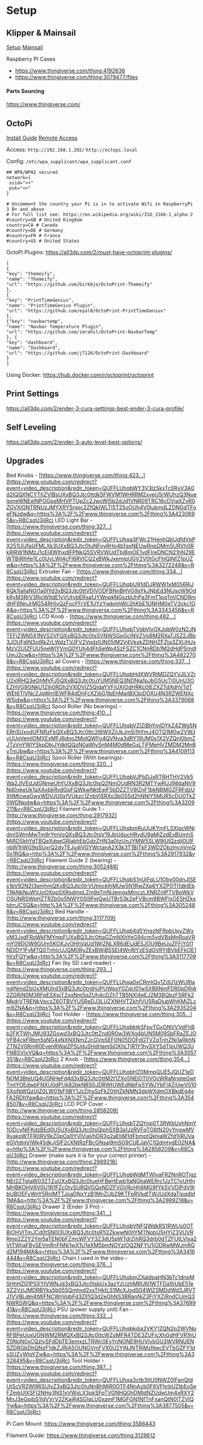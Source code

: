 # Setup
## Klipper & Mainsail
[Setup](https://theornerymaker.com/?p=321)
[Mainsail](https://all3dp.com/2/mainsailos-simply-explained/)

Raspberry PI Cases
- https://www.thingiverse.com/thing:4192636
- https://www.thingiverse.com/thing:3079477/files

#### Parts Sourcing 
https://www.thingiverse.com/

## OctoPi
[Install Guide](https://all3dp.com/2/ender-3-with-octoprint-how-to-set-up-octoprint-for-your-ender-3/)
[Remote Access](https://octoprint.org/blog/2018/09/03/safe-remote-access/)

Access: 
`http://192.168.1.202/`
`http://octopi.local`

Config: `/etc/wpa_supplicant/wpa_supplicant.conf`
```
## WPA/WPA2 secured
network={
 ssid="<>"
 psk="<>"
}

# Uncomment the country your Pi is in to activate Wifi in RaspberryPi 3 B+ and above
# For full list see: https://en.wikipedia.org/wiki/ISO_3166-1_alpha-2
#country=GB # United Kingdom
country=CA # Canada
#country=DE # Germany
#country=FR # France
#country=US # United States
```

OctoPi Plugins: https://all3dp.com/2/must-have-octoprint-plugins/

```
[
{
"key": "themeify", 
"name": "Themeify", 
"url": "https://github.com/birkbjo/OctoPrint-Themeify"
}, 
{
"key": "PrintTimeGenius", 
"name": "PrintTimeGenius Plugin", 
"url": "https://github.com/eyal0/OctoPrint-PrintTimeGenius"
}, 
{"key": "navbartemp", 
"name": "Navbar Temperature Plugin", 
"url": "https://github.com/imrahil/OctoPrint-NavbarTemp"
}, {
"key": "dashboard", 
"name": "Dashboard", 
"url": "https://github.com/j7126/OctoPrint-Dashboard"
}
]
```

Using Docker: 
https://hub.docker.com/r/octoprint/octoprint

## Print Settings
https://all3dp.com/2/ender-3-cura-settings-best-ender-3-cura-profile/

## Self Leveling 
https://all3dp.com/2/ender-3-auto-level-best-options/

## Upgrades

Bed Knobs - [https://www.thingiverse.com/thing:423...](https://www.youtube.com/redirect?event=video_description&redir_token=QUFFLUhqbWY3V3lzSkxTc0RyV3A0d2lQQXNCYThZVlBsUXxBQ3Jtc0ttdk5FWVM1WHRRM2xyeU5rWUhzQ3NuelpmeWNEelNPOGpsMHVPTUpZc2JwcWI5b2dJd1VNR09TRC16cDVjaXZvR0ZGVXlGNTRNUzJMYXRYSnpjc2ZfQklWLTl5T25oOUh4V0lubmdLZDNGdTFoeFNJdw&q=https%3A%2F%2Fwww.thingiverse.com%2Fthing%3A4230695&v=R8CsqU3ijRc) 
LED Light Bar - [https://www.thingiverse.com/thing:327...](https://www.youtube.com/redirect?event=video_description&redir_token=QUFFLUhqa3FWc21HenhQbUdfdVpPX251UlJfaUFMLXk3UXxBQ3Jtc0tuNFoyRHo4b1gxNEUwRnpDMm5URVh0RkRlRW1NMzJ1cEl4WlhxdlFPNkQ5SVRVWUdTbjBmOE1vdFlreDNCN21hN29EWTBiRlhfei1Lc0UyLWt4cFl6RVlCQ2xBWkJxemlqUGV2V0tGcFhlQjNfZ1pUZw&q=https%3A%2F%2Fwww.thingiverse.com%2Fthing%3A3272248&v=R8CsqU3ijRc) 
Extruder Fan - [https://www.thingiverse.com/thing:334...](https://www.youtube.com/redirect?event=video_description&redir_token=QUFFLUhqbU91dDJRWW1xM056RjJ6Qk1IallaNGt1a0lYd3xBQ3Jtc0ttVDlVODFBNnBHVG9sYkJNbEd3NlJscW9OdkRyM3RrV3RjcWItdE1yVUtybERsa1JYWnpkNGszbUhPa3FmT1pqTnVCNDRmdHF6NnJrMG54RHlvQzFocFFrVE1UYzYwbmhWc2hKbE1UNHM0eTV3ckc1OA&q=https%3A%2F%2Fwww.thingiverse.com%2Fthing%3A3343456&v=R8CsqU3ijRc) 
LCD Knob - [https://www.thingiverse.com/thing:482...](https://www.youtube.com/redirect?event=video_description&redir_token=QUFFLUhqbTVqbVlvOXJqbW0zN2JNTEFiZWN5X1NVS2VFQXxBQ3Jtc0tsSVNWSGpGclNVZVpBM2RXaTJSZ2JBb3JOUFdjN3otRkZrLWdzTVJFV2VqdzlUN05lM2V4VkxkZDNHZFZta3ZXUHJsMzV2UlZFUU5neWlYVmQ0YUh4dFhSeWp4SzFSZC1CNnRDb1M2dHdPSmdIUmJ2cw&q=https%3A%2F%2Fwww.thingiverse.com%2Fthing%3A4822708&v=R8CsqU3ijRc) 
ail Covers - [https://www.thingiverse.com/thing:337...](https://www.youtube.com/redirect?event=video_description&redir_token=QUFFLUhqbHdXWVRtMDZQYVJlLVZrU2xIRHQ3eGhMVFJ5QXxBQ3Jtc0tuYUM5NEQ3NDNja1pJbG5UcTI0UnU3OEZHVG9GNkU1Zjh0RDh2VXlDVlZ5QjdaYVFjUXlOdHRKc0lEZXZTdXdhVTdTWEt6TlVNc2JpWm1EWFR4dDhFcXZjbG1IbEhMajlBX3pDOXU4N3RZWENXcW5idw&q=https%3A%2F%2Fwww.thingiverse.com%2Fthing%3A3379068&v=R8CsqU3ijRc) 
Spool Roller (No bearings) - [https://www.thingiverse.com/thing:410...](https://www.youtube.com/redirect?event=video_description&redir_token=QUFFLUhqbVZIZlBhYmlDYkZ4ZWg5NERhSUxodUFNRzFkQXxBQ3Jtc0ttc2t6WXZiUkJmSi1hYmJ4OTQ1M0w2VWJyUUpVemlOMXExMFJ6dno2MjdQWFo4QVNva3dRY19UM0s1X2VZQnl0bmZJTzVnYWlYSkpDbjJYdktQQzN0aWIySnM4M0dMeGxLTjFMeHVZMDM2MnByTnlJbw&q=https%3A%2F%2Fwww.thingiverse.com%2Fthing%3A4109113&v=R8CsqU3ijRc) 
Spool Roller (With bearings)- [https://www.thingiverse.com/thing:320...](https://www.youtube.com/redirect?event=video_description&redir_token=QUFFLUhqbVJPbDJxRTRHTHV2Vk5Wa2JIVEdJdGNmeUhYUXxBQ3Jtc0tsQ2NmOUdRN3R2MTYwRUJlNldaNV9Nd0xkeUk1aXAxbkRvdGpFQWkwNktEejF5bDZZTV9lZnF1bkNBMGZFRFdzUXItMlcwaGwxWDVJU0xfVUkzc1ZnbVlSRXo3bG5Sd2hNNlY5MUR5cDU0TkZ0WDNpdw&q=https%3A%2F%2Fwww.thingiverse.com%2Fthing%3A3209211&v=R8CsqU3ijRc) 
Filament Guide 1 - [http://www.thingiverse.com/thing:2917932](https://www.youtube.com/redirect?event=video_description&redir_token=QUFFLUhqbmRuUlJKYmFLSXlqcWNidmlSWmMwTm9rYmVoQXxBQ3Jtc0tsV19JbUducHRvdU9aMjZzdExBUmhSMjRDSkhYdTBQeXdqeGRlakhEbGdzZHN3a0tzUnJYMW5SLW9IUlQzdjl0UlFnbW1hWG9qSUxrQ2dyTEJudjVGYWctanA2X3k3T1BITkF3WDZObzlncnVmQ0x1RQ&q=http%3A%2F%2Fwww.thingiverse.com%2Fthing%3A2917932&v=R8CsqU3ijRc) Filament Guide 2 (bearing) - [http://www.thingiverse.com/thing:3052488](https://www.youtube.com/redirect?event=video_description&redir_token=QUFFLUhqbS1nUjFqLU1Oby00dnJISEs1bV92N2t3emhmQXxBQ3Jtc0trVUtmcklhMUw5N1RwZXp6YXZPOTI1dktEbTRkNkNuWVJoOXppSXRsdmpLZm9sTmNJemgxMmczLXNRZnlPTVBqWkVOSUNRSWpHZTRZb0o5NWY0Sl9FejQwUTBrS3k2eFVBcm9BWFlxOE5HZkxtdmJCSQ&q=http%3A%2F%2Fwww.thingiverse.com%2Fthing%3A3052488&v=R8CsqU3ijRc) 
Bed Handle - [http://www.thingiverse.com/thing:3117709](https://www.youtube.com/redirect?event=video_description&redir_token=QUFFLUhqbXd5YngzNFRpbUpyZWxvM3JxdFRoWkFMYmpFUXxBQ3Jtc0ttaGZmNXhYeG94cm5ydVBsMnRoaVRmY09DOW9GUm5KOXJvOHhVaUd1WjZNLXR6dElJdE5JOU9BelJuZFFiY0I1NDlDY1FvMTQ0TnhIcUJQM0RyZExBWjB5SEI4WnRlYzE5dGVRYjBVbEFkOE1hVzFQYw&q=http%3A%2F%2Fwww.thingiverse.com%2Fthing%3A3117709&v=R8CsqU3ijRc) 
Fan (by SD card reader) - [https://www.thingiverse.com/thing:293...](https://www.youtube.com/redirect?event=video_description&redir_token=QUFFLUhqa0xCRmliQy1ZdU1zWURlandjNmdZbUxXMUlrd3xBQ3Jtc0trdHJPUWpsY0ZqU01wSXB6NmFDR0pDRjA2ZGRiN0M3RFpESXpiT2xqNm5qZUh4cDZhTTB5NXl4eEJ2M3BQbzF5RFk2MkdrVTRENkVpczZ6OTBVYU5ReDJ3LUZXNHVTZkhfVU5RaDlubWhKMjZLcm9ZNA&q=https%3A%2F%2Fwww.thingiverse.com%2Fthing%3A2935204&v=R8CsqU3ijRc)
Tool Holder - [https://www.thingiverse.com/thing:305...](https://www.youtube.com/redirect?event=video_description&redir_token=QUFFLUhqbktkSFpvTGxONVVVdFhBb2FKTWhJMU93ZGswd3xBQ3Jtc0ttZnd0R0w3WXg4bUN5M09SbFRaZEJOVFB4ckFRbm5sNG4xNXNXNmZJcGVpSEF0N05DOFdGTVZqTnhZNi1aRkhNZTN2V0RmR0EyenRWalZPSUduSHdHam5iOXhLTjR1Y1hySXY5dTlpUWQ3UFNBSVlxVQ&q=https%3A%2F%2Fwww.thingiverse.com%2Fthing%3A3057351&v=R8CsqU3ijRc) 
Z Knob - [https://www.thingiverse.com/thing:354...](https://www.youtube.com/redirect?event=video_description&redir_token=QUFFLUhqbHZ0MmpQUE5JQUZ1eDNOM3BteUQ4UGNHeFd4d3xBQ3Jtc0ttM2t1ZXo5NElOT0VOcWRaNnpteGwtTmtYOEdwbFNXU0dPUk82bkNRS0JDRWtUWEdNbFpSYWJYbFI4ZjUwV010SXpfbWQzUjZ0LW01bF9BY1JzZjhsSzFkZ0tHZkNMN3dpWXdmOXBkdEg4eFA2RDhYaw&q=https%3A%2F%2Fwww.thingiverse.com%2Fthing%3A3548507&v=R8CsqU3ijRc) 
LCD PCP Cover - [http://www.thingiverse.com/thing:2858209](https://www.youtube.com/redirect?event=video_description&redir_token=QUFFLUhqbTZQYnp0T3RWbUxhNmY1ODcyNlFKdzBEd0U5UXxBQ3Jtc0tsQlphSXB3a1JzRVFqTG8tN20yYngwMV9vakpWTFR0RV9kZ0pOa1lYVlViaVhDR3g2aEtiM1dFbmptQkhjaWZfd1ljRUVaeGVtdmViWk45dkJjSlF2cXNtRzFBcGNsal9mSG9CUEJaVC1QdmtydE02NA&q=http%3A%2F%2Fwww.thingiverse.com%2Fthing%3A2858209&v=R8CsqU3ijRc) Drawer (make sure it is for your correct printer) - [http://www.thingiverse.com/thing:2989218](https://www.youtube.com/redirect?event=video_description&redir_token=QUFFLUhqbWdMTWlvaFR2NnROTjgzNEt2ZTgtaW03ZTZuUXxBQ3Jtc0tueHFBeHEwb1laNGhaWERrc1JzTC1yUHhjMHBKOHV6V0U1R1FZc0tvSURQVGQxNDZFVGVRcHh6MG9fYk5VVDlPdV9jblJBOEFyWnY5RnlMTTJoaDNxYzB1MnZUb29KTFpRVkdlTWJUdXdaTlpqdld1MA&q=http%3A%2F%2Fwww.thingiverse.com%2Fthing%3A2989218&v=R8CsqU3ijRc) 
Drawer 2 (Ender 3 Pro) - [https://www.thingiverse.com/thing:341...](https://www.youtube.com/redirect?event=video_description&redir_token=QUFFLUhqbVNFQWdkRS1RWUs0OTBjOHVITmJCd0tSN0l3UXxBQ3Jtc0tsR1l2ZkwwN0hYMTNobU5HYjZ3VUVRRmp2Z2Y2Ym5aTEN0bFZmcWFVY3Z3dU5pWTdrZjhRQ3drb0dTZFUtLVlxa2VtTWljaFBySEVmRnFNNi1wX1U1eXM5bmNOYzlOQ2NFYU1jODRwMWJmRGd2M194MA&q=https%3A%2F%2Fwww.thingiverse.com%2Fthing%3A3416444&v=R8CsqU3ijRc) Chain I used in the video - [https://www.thingiverse.com/thing:376...](https://www.youtube.com/redirect?event=video_description&redir_token=QUFFLUhqbmZXaldpaHN3bTc1dnpMSHhHZG1PSXYtVWNJd3xBQ3Jtc0tsbUx3azYzUzhMRUN1WTFDa1hUbE51eXZ2VzlJMDRBYks5b055Qmhvd2xsTHktLS1McXJodS04WlZSMDdWd3JRVTJ1VVBLdm4tWFNCWnVqbFd3ZlI1Q3d2eGhNS3BRanNiZ3FiYXZiRndCUmQ3NWRSWQ&q=https%3A%2F%2Fwww.thingiverse.com%2Fthing%3A3769941&v=R8CsqU3ijRc) 
PSU (power supply unit) Fan - [https://www.thingiverse.com/thing:332...](https://www.youtube.com/redirect?event=video_description&redir_token=QUFFLUhqbkdja2VKY1ZQN2p2WVNpRFBPeUoxUGNWM2RMQXxBQ3Jtc0ttcWZoMFR4TDE3ZUFicXhGdHFVR1hUZ0NoN0xCQzlvSFdDbTE3emxzLTRWc0EyYnNONE9HUVlvbGU3WVRNUENSZDRGbDhQNzF1dkZJRjA5OUNGVmFVX0U2YjNJNTRjMzNwcEVTbGZFY1dsSUZyWlpYZw&q=https%3A%2F%2Fwww.thingiverse.com%2Fthing%3A3328495&v=R8CsqU3ijRc) 
Tool Holder - [https://www.thingiverse.com/thing:387...](https://www.youtube.com/redirect?event=video_description&redir_token=QUFFLUhqa3ctb3ItU0NWZ0lFanQtdUtScVR2Wl96SUlvZ3xBQ3Jtc0tuNnBhMjR0OTF4NnAzb0F6VFhrbUZtbEo5eFZmbUlXSFI2NHg3NS1xVWxLX3pkSFpTVGNHQ0hDMldNZUdwUm4xRXY2MnJ3eGpibS1ldVVrV2ZKajR4SGlqLU0xamF1MGFGN1NfTnFxanQtN0lTZVlQYw&q=https%3A%2F%2Fwww.thingiverse.com%2Fthing%3A3877505&v=R8CsqU3ijRc)

Pi Cam Mount: https://www.thingiverse.com/thing:3586443

Filament Guide: https://www.thingiverse.com/thing:3129612
